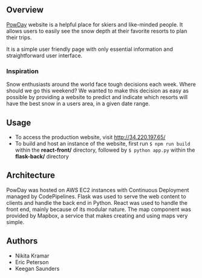 ## Overview

[PowDay](http://34.220.197.65/) website is a helpful place for skiers and like-minded people. It allows users to easily see the snow depth at their favorite resorts to plan their trips. 

It is a simple user friendly page with only essential information and straightforward user interface.

### Inspiration

Snow enthusiasts around the world face tough decisions each week. Where should we go this weekend? We wanted to make this decision as easy as possible by providing a website to predict and indicate which resorts will have the best snow in a users area, in a given date range.

## Usage
- To access the production website, visit http://34.220.197.65/
- To build and host an instance of the website, first run
```$ npm run build```  within the **react-front/** directory, followed by
```$ python app.py```  within the **flask-back/** directory
 
## Architecture

PowDay was hosted on AWS EC2 instances with Continuous Deployment managed by CodePipelines. Flask was used to serve the web content to clients and handle the back end in Python. React was used to handle the front end, mainly because of its modular nature. The map component was provided by Mapbox, a service that makes creating and using maps very simple.

## Authors

- Nikita Kramar
- Eric Peterson
- Keegan Saunders
